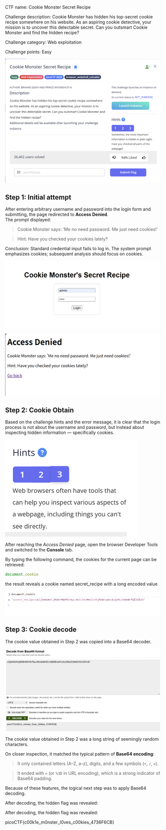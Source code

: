 CTF name: Cookie Monster Secret Recipe

Challenge description: Cookie Monster has hidden his top-secret cookie recipe somewhere on his website. As an aspiring cookie detective, your mission is to uncover this delectable secret. Can you outsmart Cookie Monster and find the hidden recipe?

Challenge category: Web exploitation

Challenge points: Easy

![Image1](description.png)

## Step 1: Initial attempt

After entering arbitrary username and password into the login form and submitting, the page redirected to **Access Denied**.  
The prompt displayed:  

> Cookie Monster says: ‘Me no need password. Me just need cookies!’

> Hint: Have you checked your cookies lately?  

Conclusion: Standard credential input fails to log in. The system prompt emphasizes cookies; subsequent analysis should focus on cookies.

![Image2](1.png)

![Image3](2.png)

## Step 2: Cookie Obtain

Based on the challenge hints and the error message, it is clear that the login process is not about the username and password, but instead about inspecting hidden information — specifically cookies.  

![login page](3.png)

After reaching the *Access Denied* page, open the browser Developer Tools and switched to the **Console** tab.

By typing the following command, the cookies for the current page can be retrieved:

```javascript
document.cookie
```

the result reveals a cookie named secret_recipe with a long encoded value

![Image4](4.png)

## Step 3: Cookie decode

The cookie value obtained in Step 2 was copied into a Base64 decoder.  

![Image5](5.png)

The cookie value obtained in Step 2 was a long string of seemingly random characters.  

On closer inspection, it matched the typical pattern of **Base64 encoding**:  

> It only contained letters (A–Z, a–z), digits, and a few symbols (`+`, `/`, `=`).
  
> It ended with `=` (or `%3D` in URL encoding), which is a strong indicator of Base64 padding.

Because of these features, the logical next step was to apply Base64 decoding.

After decoding, the hidden flag was revealed:


After decoding, the hidden flag was revealed:

picoCTF{c00k1e_m0nster_l0ves_c00kies_4736F6CB}
